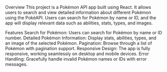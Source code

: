 Overview
This project is a Pokémon API app built using React. It allows users to search and view detailed information about different Pokémon using the PokéAPI. Users can search for Pokémon by name or ID, and the app will display relevant data such as abilities, stats, types, and images.

Features
Search for Pokémon: Users can search for Pokémon by name or ID number.
Detailed Pokémon Information: Display stats, abilities, types, and an image of the selected Pokémon.
Pagination: Browse through a list of Pokémon with pagination support.
Responsive Design: The app is fully responsive, working seamlessly on desktop and mobile devices.
Error Handling: Gracefully handle invalid Pokémon names or IDs with error messages.
